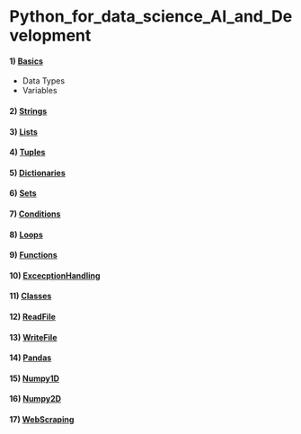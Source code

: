 # Python_for_data_science_AI_and_Development

#### 1) [Basics](/PY0101EN-1-1-Write_your_first_python_code.ipynb)
- Data Types
- Variables

#### 2) [Strings](/Strings.ipynb)

#### 3) [Lists](/Lists.ipynb)

#### 4) [Tuples](/Tuples.ipynb)

#### 5) [Dictionaries](/Dictionaries.ipynb)

#### 6) [Sets](/Sets.ipynb)

#### 7) [Conditions](/Conditions.ipynb)

#### 8) [Loops](/Loops.ipynb)

#### 9) [Functions](/Functions.ipynb)

#### 10) [ExcecptionHandling](/ExcecptionHandling.ipynb)

#### 11) [Classes](/Classes.ipynb)

#### 12) [ReadFile](/ReadFile.ipynb)

#### 13) [WriteFile](/WriteFile.ipynb)

#### 14) [Pandas](/Pd.ipynb)

#### 15) [Numpy1D](/Numpy1D.ipynb)

#### 16) [Numpy2D](/Numpy2D.ipynb)

#### 17) [WebScraping](/WebScraping_Review_Lab.ipynb)

